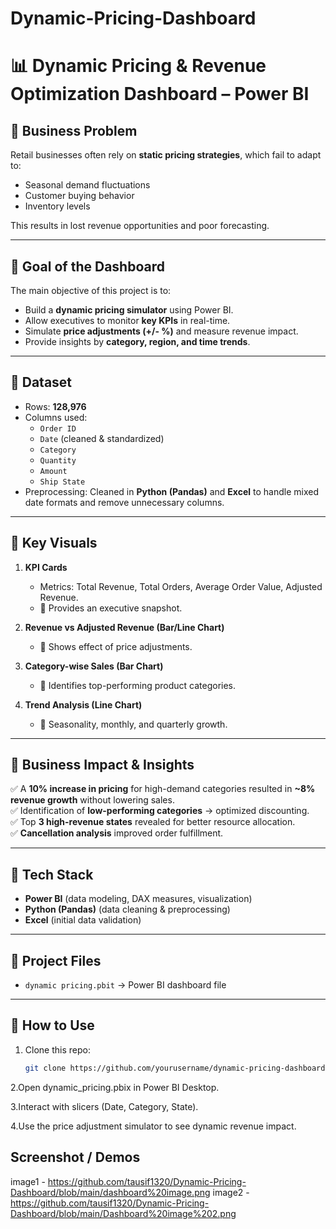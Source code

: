 # Dynamic-Pricing-Dashboard
# 📊 Dynamic Pricing & Revenue Optimization Dashboard – Power BI  

## 🔹 Business Problem  
Retail businesses often rely on **static pricing strategies**, which fail to adapt to:  
- Seasonal demand fluctuations  
- Customer buying behavior  
- Inventory levels  

This results in lost revenue opportunities and poor forecasting.  

---

## 🔹 Goal of the Dashboard  
The main objective of this project is to:  
- Build a **dynamic pricing simulator** using Power BI.  
- Allow executives to monitor **key KPIs** in real-time.  
- Simulate **price adjustments (+/- %)** and measure revenue impact.  
- Provide insights by **category, region, and time trends**.  

---

## 🔹 Dataset  
- Rows: **128,976**  
- Columns used:  
  - `Order ID`  
  - `Date` (cleaned & standardized)  
  - `Category`  
  - `Quantity`  
  - `Amount`  
  - `Ship State`  
- Preprocessing: Cleaned in **Python (Pandas)** and **Excel** to handle mixed date formats and remove unnecessary columns.  

---

## 🔹 Key Visuals  

1. **KPI Cards**  
   - Metrics: Total Revenue, Total Orders, Average Order Value, Adjusted Revenue.  
   - 📌 Provides an executive snapshot.  

2. **Revenue vs Adjusted Revenue (Bar/Line Chart)**  
   - 📌 Shows effect of price adjustments.  

3. **Category-wise Sales (Bar Chart)**  
   - 📌 Identifies top-performing product categories.  

4. **Trend Analysis (Line Chart)**  
   - 📌 Seasonality, monthly, and quarterly growth.  

 

---

## 🔹 Business Impact & Insights  

✅ A **10% increase in pricing** for high-demand categories resulted in **~8% revenue growth** without lowering sales.  
✅ Identification of **low-performing categories** → optimized discounting.  
✅ Top **3 high-revenue states** revealed for better resource allocation.  
✅ **Cancellation analysis** improved order fulfillment.  

---

## 🔹 Tech Stack  
- **Power BI** (data modeling, DAX measures, visualization)  
- **Python (Pandas)** (data cleaning & preprocessing)  
- **Excel** (initial data validation)  

---

## 🔹 Project Files  
- `dynamic pricing.pbit` → Power BI dashboard file 

---

## 🔹 How to Use  
1. Clone this repo:  
   ```bash
   git clone https://github.com/yourusername/dynamic-pricing-dashboard.git
2.Open dynamic_pricing.pbix in Power BI Desktop.

3.Interact with slicers (Date, Category, State).

4.Use the price adjustment simulator to see dynamic revenue impact.

## Screenshot / Demos
image1 - https://github.com/tausif1320/Dynamic-Pricing-Dashboard/blob/main/dashboard%20image.png
image2 - https://github.com/tausif1320/Dynamic-Pricing-Dashboard/blob/main/Dashboard%20image%202.png

